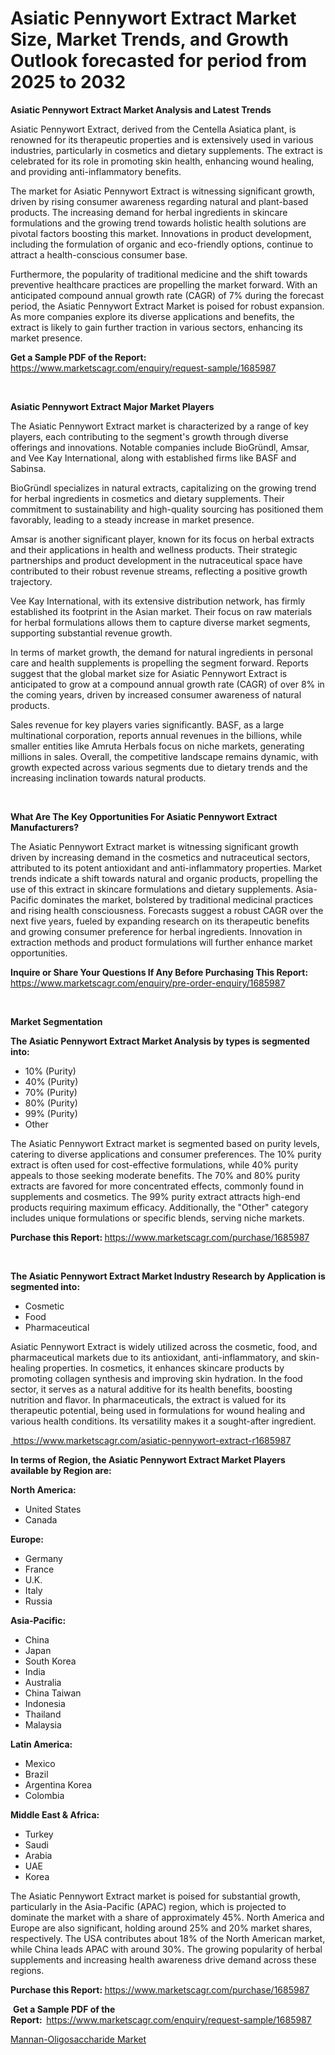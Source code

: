 <p><h1>Asiatic Pennywort Extract Market Size, Market Trends, and Growth Outlook forecasted for period from 2025 to 2032</h1></p><p><strong>Asiatic Pennywort Extract Market Analysis and Latest Trends</strong></p>
<p><p>Asiatic Pennywort Extract, derived from the Centella Asiatica plant, is renowned for its therapeutic properties and is extensively used in various industries, particularly in cosmetics and dietary supplements. The extract is celebrated for its role in promoting skin health, enhancing wound healing, and providing anti-inflammatory benefits. </p><p>The market for Asiatic Pennywort Extract is witnessing significant growth, driven by rising consumer awareness regarding natural and plant-based products. The increasing demand for herbal ingredients in skincare formulations and the growing trend towards holistic health solutions are pivotal factors boosting this market. Innovations in product development, including the formulation of organic and eco-friendly options, continue to attract a health-conscious consumer base. </p><p>Furthermore, the popularity of traditional medicine and the shift towards preventive healthcare practices are propelling the market forward. With an anticipated compound annual growth rate (CAGR) of 7% during the forecast period, the Asiatic Pennywort Extract Market is poised for robust expansion. As more companies explore its diverse applications and benefits, the extract is likely to gain further traction in various sectors, enhancing its market presence.</p></p>
<p><strong>Get a Sample PDF of the Report:&nbsp;</strong> <a href="https://www.marketscagr.com/enquiry/request-sample/1685987?utm_campaign=2990&utm_medium=2&utm_source=Github&utm_content=ia&utm_term=24032025&utm_id=asiatic-pennywort-extract">https://www.marketscagr.com/enquiry/request-sample/1685987</a></p>
<p>&nbsp;</p>
<p><strong>Asiatic Pennywort Extract Major Market Players</strong></p>
<p><p>The Asiatic Pennywort Extract market is characterized by a range of key players, each contributing to the segment's growth through diverse offerings and innovations. Notable companies include BioGründl, Amsar, and Vee Kay International, along with established firms like BASF and Sabinsa. </p><p>BioGründl specializes in natural extracts, capitalizing on the growing trend for herbal ingredients in cosmetics and dietary supplements. Their commitment to sustainability and high-quality sourcing has positioned them favorably, leading to a steady increase in market presence.</p><p>Amsar is another significant player, known for its focus on herbal extracts and their applications in health and wellness products. Their strategic partnerships and product development in the nutraceutical space have contributed to their robust revenue streams, reflecting a positive growth trajectory.</p><p>Vee Kay International, with its extensive distribution network, has firmly established its footprint in the Asian market. Their focus on raw materials for herbal formulations allows them to capture diverse market segments, supporting substantial revenue growth.</p><p>In terms of market growth, the demand for natural ingredients in personal care and health supplements is propelling the segment forward. Reports suggest that the global market size for Asiatic Pennywort Extract is anticipated to grow at a compound annual growth rate (CAGR) of over 8% in the coming years, driven by increased consumer awareness of natural products.</p><p>Sales revenue for key players varies significantly. BASF, as a large multinational corporation, reports annual revenues in the billions, while smaller entities like Amruta Herbals focus on niche markets, generating millions in sales. Overall, the competitive landscape remains dynamic, with growth expected across various segments due to dietary trends and the increasing inclination towards natural products.</p></p>
<p>&nbsp;</p>
<p><strong>What Are The Key Opportunities For Asiatic Pennywort Extract Manufacturers?</strong></p>
<p><p>The Asiatic Pennywort Extract market is witnessing significant growth driven by increasing demand in the cosmetics and nutraceutical sectors, attributed to its potent antioxidant and anti-inflammatory properties. Market trends indicate a shift towards natural and organic products, propelling the use of this extract in skincare formulations and dietary supplements. Asia-Pacific dominates the market, bolstered by traditional medicinal practices and rising health consciousness. Forecasts suggest a robust CAGR over the next five years, fueled by expanding research on its therapeutic benefits and growing consumer preference for herbal ingredients. Innovation in extraction methods and product formulations will further enhance market opportunities.</p></p>
<p><strong>Inquire or Share Your Questions If Any Before Purchasing This Report:</strong> <a href="https://www.marketscagr.com/enquiry/pre-order-enquiry/1685987?utm_campaign=2990&utm_medium=2&utm_source=Github&utm_content=ia&utm_term=24032025&utm_id=asiatic-pennywort-extract">https://www.marketscagr.com/enquiry/pre-order-enquiry/1685987</a></p>
<p>&nbsp;</p>
<p><strong>Market Segmentation</strong></p>
<p><strong>The Asiatic Pennywort Extract Market Analysis by types is segmented into:</strong></p>
<p><ul><li>10% (Purity)</li><li>40% (Purity)</li><li>70% (Purity)</li><li>80% (Purity)</li><li>99% (Purity)</li><li>Other</li></ul></p>
<p><p>The Asiatic Pennywort Extract market is segmented based on purity levels, catering to diverse applications and consumer preferences. The 10% purity extract is often used for cost-effective formulations, while 40% purity appeals to those seeking moderate benefits. The 70% and 80% purity extracts are favored for more concentrated effects, commonly found in supplements and cosmetics. The 99% purity extract attracts high-end products requiring maximum efficacy. Additionally, the "Other" category includes unique formulations or specific blends, serving niche markets.</p></p>
<p><strong>Purchase this Report:&nbsp;</strong><a href="https://www.marketscagr.com/purchase/1685987?utm_campaign=2990&utm_medium=2&utm_source=Github&utm_content=ia&utm_term=24032025&utm_id=asiatic-pennywort-extract">https://www.marketscagr.com/purchase/1685987</a></p>
<p>&nbsp;</p>
<p><strong>The Asiatic Pennywort Extract Market Industry Research by Application is segmented into:</strong></p>
<p><ul><li>Cosmetic</li><li>Food</li><li>Pharmaceutical</li></ul></p>
<p><p>Asiatic Pennywort Extract is widely utilized across the cosmetic, food, and pharmaceutical markets due to its antioxidant, anti-inflammatory, and skin-healing properties. In cosmetics, it enhances skincare products by promoting collagen synthesis and improving skin hydration. In the food sector, it serves as a natural additive for its health benefits, boosting nutrition and flavor. In pharmaceuticals, the extract is valued for its therapeutic potential, being used in formulations for wound healing and various health conditions. Its versatility makes it a sought-after ingredient.</p></p>
<p><a href="https://www.marketscagr.com/asiatic-pennywort-extract-r1685987?utm_campaign=2990&utm_medium=2&utm_source=Github&utm_content=ia&utm_term=24032025&utm_id=asiatic-pennywort-extract">&nbsp;https://www.marketscagr.com/asiatic-pennywort-extract-r1685987</a></p>
<p><strong>In terms of Region, the Asiatic Pennywort Extract Market Players available by Region are:</strong></p>
<p>
    <p> <strong> North America: </strong>
        <ul>
            <li>United States</li>
            <li>Canada</li>
        </ul>
        </p> 
    <p> <strong> Europe: </strong>
        <ul>
            <li>Germany</li>
            <li>France</li>
            <li>U.K.</li>
            <li>Italy</li>
            <li>Russia</li>
        </ul>
        </p> 
    <p> <strong> Asia-Pacific: </strong>
        <ul>
            <li>China</li>
            <li>Japan</li>
            <li>South Korea</li>
            <li>India</li>
            <li>Australia</li>
            <li>China Taiwan</li>
            <li>Indonesia</li>
            <li>Thailand</li>
            <li>Malaysia</li>
        </ul>
        </p> 
    <p> <strong> Latin America: </strong>
        <ul>
            <li>Mexico</li>
            <li>Brazil</li>
            <li>Argentina Korea</li>
            <li>Colombia</li>
        </ul>
        </p> 
    <p> <strong> Middle East & Africa: </strong>
        <ul>
            <li>Turkey</li>
            <li>Saudi</li>
            <li>Arabia</li>
            <li>UAE</li>
            <li>Korea</li>
        </ul>
    </p>
    </p>
<p><p>The Asiatic Pennywort Extract market is poised for substantial growth, particularly in the Asia-Pacific (APAC) region, which is projected to dominate the market with a share of approximately 45%. North America and Europe are also significant, holding around 25% and 20% market shares, respectively. The USA contributes about 18% of the North American market, while China leads APAC with around 30%. The growing popularity of herbal supplements and increasing health awareness drive demand across these regions.</p></p>
<p><strong>Purchase this Report: </strong><a href="https://www.marketscagr.com/purchase/1685987?utm_campaign=2990&utm_medium=2&utm_source=Github&utm_content=ia&utm_term=24032025&utm_id=asiatic-pennywort-extract">https://www.marketscagr.com/purchase/1685987</a></p>
<p>&nbsp;<strong>Get a Sample PDF of the Report:&nbsp;&nbsp;</strong><a href="https://www.marketscagr.com/enquiry/request-sample/1685987?utm_campaign=2990&utm_medium=2&utm_source=Github&utm_content=ia&utm_term=24032025&utm_id=asiatic-pennywort-extract">https://www.marketscagr.com/enquiry/request-sample/1685987</a></p>
<p><strong></strong></p>
<p><p><a href="https://github.com/lecaneidreks/Market-Research-Report-List-1/blob/main/mannan-oligosaccharide-market.md?utm_campaign=2990&utm_medium=2&utm_source=Github&utm_content=ia&utm_term=24032025&utm_id=asiatic-pennywort-extract">Mannan-Oligosaccharide Market</a></p></p>
